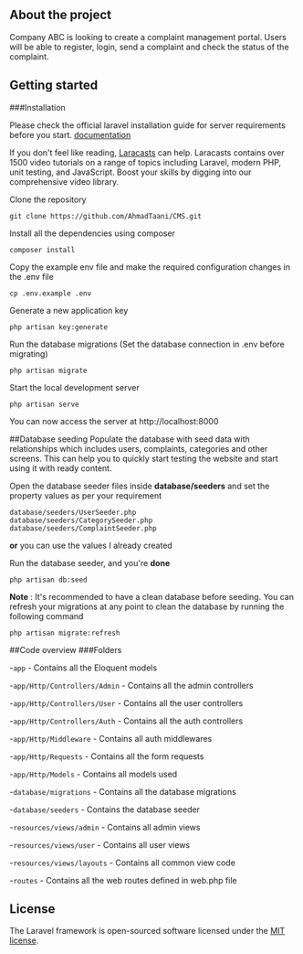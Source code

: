 ## About the project

Company ABC is looking to create a complaint management portal. Users will be able to register, login, send a complaint
and check the status of the complaint.


## Getting started

###Installation

Please check the official laravel installation guide for server requirements before you start. [documentation](https://laravel.com/docs) 

If you don't feel like reading, [Laracasts](https://laracasts.com) can help. Laracasts contains over 1500 video tutorials on a range of topics including Laravel, modern PHP, unit testing, and JavaScript. Boost your skills by digging into our comprehensive video library.

Clone the repository
```
git clone https://github.com/AhmadTaani/CMS.git
```

Install all the dependencies using composer
```
composer install
```

Copy the example env file and make the required configuration changes in the .env file
```
cp .env.example .env
```

Generate a new application key
```
php artisan key:generate
```

Run the database migrations (Set the database connection in .env before migrating)
```
php artisan migrate
```

Start the local development server
```
php artisan serve
```
You can now access the server at http://localhost:8000


##Database seeding
Populate the database with seed data with relationships which includes users, complaints, categories and other screens. This can help you to quickly start testing the website and start using it with ready content.

Open the database seeder files inside **database/seeders** and set the property values as per your requirement

```
database/seeders/UserSeeder.php
database/seeders/CategorySeeder.php
database/seeders/ComplaintSeeder.php
```
**or** you can use the values I already created

Run the database seeder, and you're **done**
```
php artisan db:seed
```

**Note** : It's recommended to have a clean database before seeding. You can refresh your migrations at any point to clean the database by running the following command
```
php artisan migrate:refresh
```

##Code overview
###Folders

-<code>app</code> - Contains all the Eloquent models

-<code>app/Http/Controllers/Admin</code> - Contains all the admin controllers

-<code>app/Http/Controllers/User</code> - Contains all the user controllers

-<code>app/Http/Controllers/Auth</code> - Contains all the auth controllers

-<code>app/Http/Middleware</code> - Contains all auth middlewares

-<code>app/Http/Requests</code> - Contains all the form requests

-<code>app/Http/Models</code> - Contains all models used

-<code>database/migrations</code> - Contains all the database migrations

-<code>database/seeders</code> - Contains the database seeder

-<code>resources/views/admin</code> - Contains all admin views

-<code>resources/views/user</code> - Contains all user views

-<code>resources/views/layouts</code> - Contains all common view code

-<code>routes</code> -  Contains all the web routes defined in web.php file



## License

The Laravel framework is open-sourced software licensed under the [MIT license](https://opensource.org/licenses/MIT).
